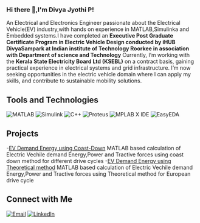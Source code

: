 ### Hi there 👋,I'm Divya Jyothi P!
An Electrical and Electronics Engineer passionate about the Electrical Vehicle(EV) industry,with hands on experience in MATLAB,Simulinka and Embedded systems.I have completed an **Executive Post Graduate Certificate Program in Electric Vehicle Design conducted by iHUB DivyaSampark at Indian institute of Technology Roorkee in association with Department of science and Technology**
Currently, I’m working with the **Kerala State Electricity Board Ltd (KSEBL)** on a contract basis, gaining practical experience in electrical systems and grid infrastructure. I’m now seeking opportunities in the electric vehicle domain where I can apply my skills, and contribute to sustainable mobility solutions.
## Tools and Technologies
![MATLAB](https://img.shields.io/badge/MATLAB-0076A8?style=for-the-badge&logo=mathworks&logoColor=white)
![Simulink](https://img.shields.io/badge/Simulink-orange?style=for-the-badge)
![C++](https://img.shields.io/badge/C++-00599C?style=for-the-badge&logo=c%2B%2B&logoColor=white)
![Proteus](https://img.shields.io/badge/Proteus-00427A?style=for-the-badge)
![MPLAB X IDE](https://img.shields.io/badge/MPLAB%20X-CC0000?style=for-the-badge)
![EasyEDA](https://img.shields.io/badge/EasyEDA-PCB--Design-blue?style=flat&logo=easyeda)
## Projects
-[EV Demand Energy using Coast-Down](https://github.com/DivyaJyothi-P/Electric-Vehicle-s-Demand-Energy-calculation-using-SAE-J2263-Coast-down-method)
MATLAB based  calculation of Electric Vechile demand Energy,Power and Tractive forces using coast down method for different drive cycles
-[EV Demand Energy using Theoretical method](https://github.com/DivyaJyothi-P/Theoretical-calculation-of-an-electric-vehicle-s-energy-demand-using-MATLAB)
MATLAB based  calculation of Electric Vechile demand Energy,Power and Tractive forces using Theoretical method for European drive cycle
## Connect with Me
[![Email](https://img.shields.io/badge/Email-Divya-orange?style=for-the-badge&logo=gmail)](mailto:divyajyothidivakar@gmail.com)
[![LinkedIn](https://img.shields.io/badge/LinkedIn-blue?style=flat-square&logo=linkedin)](www.linkedin.com/in/divya-jyothi-p-01824a2b7)



